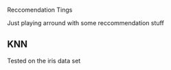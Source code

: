Reccomendation Tings

Just playing arround with some reccommendation stuff

## KNN

Tested on the iris data set
